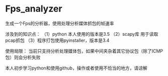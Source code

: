 # Fps_analyzer
生成一个Fps的分析器，使用处理分析媒体抓包的帧速率

涉及到的知识点：
（1）python 本人使用的版本是3.5
（2）scapy库 用于读取pcap抓包
（3）程序打包使用pyinstaller，版本是3.4

使用局限：
当前只支持分析处理媒体包，如果中间夹杂着其它协议包（除了ICMP包）则会分析失败

本人初步学习python和使用github，操作或者使用不恰当的地方，请谅解
